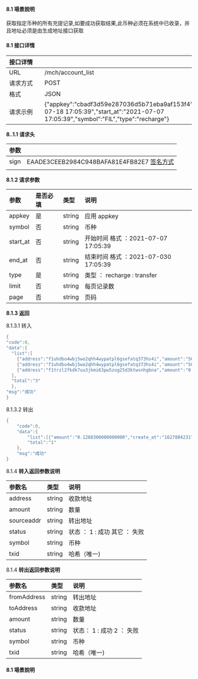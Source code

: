 #### 8.1 場景說明

获取指定币种的所有充提记录,如要成功获取结果,此币种必须在系统中已收录，并且地址必须是由生成地址接口获取

#### 8.1 接口详情

| 接口详情<div style="width:80px"></div> |                                                                                                                                                |
| :------------------------------------- | :--------------------------------------------------------------------------------------------------------------------------------------------- |
| URL                                    | /mch/account_list                                                                                                                              |
| 请求方式                               | POST                                                                                                                                           |
| 格式                                   | JSON                                                                                                                                           |
| 请求示例                               | {"appkey":"cbadf3d59e287036d5b71eba9af153f4","end_at":"2021-07-18 17:05:39","start_at":"2021-07-07 17:05:39","symbol":"FIL","type":"recharge"} |

**8..1.1 请求头**

| 参数 |                                                                                                               |
| :--- | :------------------------------------------------------------------------------------------------------------ |
| sign | EAADE3CEEB2984C948BAFA81E4FB82E7 [签名方式](https://support.uduncloud.com/#/article-detail?groupId=103&id=16) |
|      |                                                                                                               |

**8.1.2 请求参数**

| 参数     | 是否必填 | 类型   | 说明                                 |
| :------- | :------- | :----- | :----------------------------------- |
| appkey   | 是       | string | 应用 appkey                          |
| symbol   | 否       | string | 币种                                 |
| start_at | 否       | string | 开始时间 格式 ：2021-07-07 17:05:39  |
| end_at   | 否       | string | 结束时间 格式 ：2021-07-030 17:05:39 |
| type     | 是       | string | 类型 ： recharge : transfer          |
| limit    | 否       | string | 每页记录数                           |
| page     | 否       | string | 页码                                 |

**8.1.3 返回**

8.1.3.1 转入

```go
{
"code":0,
"data":{
  "list":[
    {"address":"f1uhdbo4wbj5wo2qhh4wypatpl6gsefatq373hs4i","amount":"500000.0000000000000000","sourceaddr":"f1wqr44i6tav4qkp32y3xaz2irs6py7eyuwjitp6i","status":"1","symbol":"FIL","txid":"fy2bzaceabmyfnfhmykynmolllasgqiyhy5jwgdl2jjbghp4qaptqehffgee"},
    {"address":"f1uhdbo4wbj5wo2qhh4wypatpl6gsefatq373hs4i","amount":"500000.0000000000000000","sourceaddr":"f1wqr44i6tav4qkp32y3xaz2irs6py7eyuwjitp6i","status":"1","symbol":"FIL","txid":"fy2bzaceabmyfnfhmykynmolllasgqiyhy5jwgdl2jjbghp4qaptqehffgee"},
    {"address":"f1trzl2fkdk7uu3jkmi63pw5zog25d3ktwsnhgbna","amount":"0.9900000000000000","sourceaddr":"f1wqr44i6tav4qkp32y3xaz2irs6py7eyuwjitp6i","status":"1","symbol":"FIL","txid":"bafy2bzacebi6prnvanvosowzf67csila37i43gdf3a6xhfce6ry7b3fedmwgu"}
  ],
  "total":"3"
  },
"msg":"成功"
}
```

8.1.3.2 转出

```go
{
    "code":0,
    "data":{
        "list":[{"amount":"0.1268300000000000","create_at":"1627884231","fromAddress":"f3tbcweoohogc26eezrvskpa2yxpmcq7iovdijod5mabic45f5rmowkqgdue4ridpjetdcmtwkfi3635rhha4a","ordid":"534565464","status":"1","symbol":"FIL","toAddress":"f3tbcweoohogc26eezrvskpa2yxpmcq7iovdijod5mabic45f5rmowkqgdue4ridpjetdcmtwkfi3635rhha4a","txid":"bafy2bzacecsrxdyiv4x7ymxdnmgbhuw4gymp253nn6zzvd5ep6nk6x2qglrpk"}],
        "total":"1"
    },
    "msg":"成功"
}
```

8.1.4 **转入返回参数说明**

| 参数名     | 类型   | 说明                          |
| :--------- | :----- | :---------------------------- |
| address    | string | 收款地址                      |
| amount     | string | 数量                          |
| sourceaddr | string | 转出地址                      |
| status     | string | 状态 ： 1 : 成功 其它 ： 失败 |
| symbol     | string | 币种                          |
| txid       | string | 哈希（唯一)                   |

8.1.4 **转出返回参数说明**

| 参数名      | 类型   | 说明                      |
| :---------- | :----- | :------------------------ |
| fromAddress | string | 转出地址                  |
| toAddress   | string | 收款地址                  |
| amount      | string | 数量                      |
| status      | string | 状态： 1 : 成功 2 ： 失败 |
| symbol      | string | 币种                      |
| txid        | string | 哈希（唯一)               |

#### 8.1 場景說明
